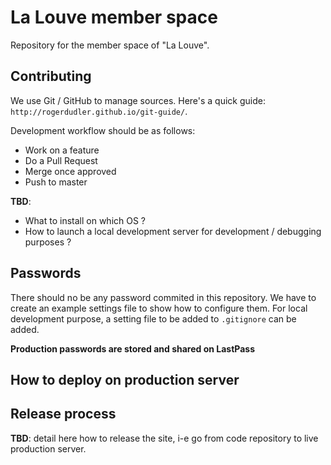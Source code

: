 La Louve member space
=====================

Repository for the member space of "La Louve".

Contributing
------------

We use Git / GitHub to manage sources. Here's a quick guide: `http://rogerdudler.github.io/git-guide/`.

Development workflow should be as follows:
 - Work on a feature
 - Do a Pull Request
 - Merge once approved
 - Push to master

**TBD**:
 - What to install on which OS ?
 - How to launch a local development server for development / debugging purposes ?


Passwords
---------

There should no be any password commited in this repository. We have to create an example settings file to show how to configure them. For local development purpose, a setting file to be added to `.gitignore` can be added.

**Production passwords are stored and shared on LastPass**


How to deploy on production server
----------------------------------

Release process
---------------

**TBD**: detail here how to release the site, i-e go from code repository to live production server.
